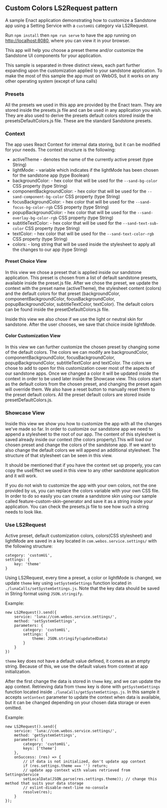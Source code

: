## Custom Colors LS2Request pattern

A sample Enact application demonstrating how to customize a Sandstone app using a Setting Service with a `customUi` category via LS2Request.

Run `npm install` then `npm run serve` to have the app running on [http://localhost:8080](http://localhost:8080), where you can view it in your browser.

This app will help you choose a preset theme and/or customize the Sandstone UI components for your application. 

This sample is separated in three distinct views, each part further expanding upon the customization applied to your 
sandstone application. To make the most of this sample the app must on WebOS, but it works on any other operating system (except of luna calls)

### Presets

All the presets we used in this app are provided by the Enact team. They are stored inside the presets.js file and can
be used in any application you wish. They are also used to derive the presets default colors stored inside the 
presetsDefaultColors.js file. These are the standard Sandstone presets.

### Context

The app uses React Context for internal data storing, but it can be modified for your needs.
The context structure is the following:

* activeTheme - denotes the name of the currently active preset (type String)
* lightMode: - variable which indicates if the lightMode has been chosen for the sandstone app (type Boolean)
* backgroundColor: - hex color that will be used for the `--sand-bg-color` CSS property (type String)
* componentBackgroundColor: - hex color that will be used for the `--sand-component-bg-color` CSS property (type String)
* focusBackgroundColor: - hex color that will be used for the `--sand-focus-bg-color-rgb` CSS property (type String)
* popupBackgroundColor: - hex color that will be used for the `--sand-overlay-bg-color-rgb` CSS property (type String)
* subtitleTextColor: - hex color that will be used for the `--sand-text-sub-color` CSS property (type String)
* textColor: - hex color that will be used for the `--sand-text-color-rgb` CSS property (type String)
* colors: - long string that will be used inside the stylesheet to apply all the changes to our app (type String)
  
#### Preset Choice View

In this view we chose a preset that is applied inside our sandstone application. This preset is chosen from a list of default
sandstone presets, available inside the preset.js file. After we chose the preset, we update the context with the preset name (activeTheme),
the stylesheet content (colors) and the default colors for that preset (backgroundColor, componentBackgroundColor, focusBackgroundColor,
popupBackgroundColor, subtitleTextColor, textColor). The default colors can be found inside the presetDefaultColors.js file.

Inside this view we also chose if we use the light or neutral skin for sandstone. After the user chooses, we save that choice
inside lightMode.

#### Color Customization View

In this view we can further customize the chosen preset by changing some of the default colors. The colors we can modify are backgroundColor, 
componentBackgroundColor, focusBackgroundColor, popupBackgroundColor, subtitleTextColor and textColor. The colors we chose to add
to open for this customization cover most of the aspects of our sandstone apps. Once we changed a color it will be updated inside
the context in order to be used later inside the Showcase view. This colors start as the default colors from the chosen preset,
and changing the preset again will override them. We also have a reset button to manually reset them to the preset default colors.
All the preset default colors are stored inside presetDefaultColors.js.

### Showcase View

Inside this view we show you how to customize the app with all the changes we've made so far.
In order to customize our sandstone app we need to append a stylesheet to the root of our app. The content of this 
stylesheet is saved already inside our context (the colors property).This will load our chosen preset and change the 
colors of the sandstone app. If we want to also change the default colors we will append an additional stylesheet. The 
structure of that stylesheet can be seen in this view.

It should be mentioned that if you have the context set up properly, you can copy the useEffect we used in this view to
any other sandstone application and it will work. 

If you do not wish to customize the app with your own colors, not the one provided by us, you can replace the colors
variable with your own CSS file. In order to do so easily you can create a sandstone skin using our sample called 
feature-custom-skin-generator and save it as a string inside your application. You can check the presets.js file to see
how such a string needs to look like.

### Use LS2Request

Active preset, default customization colors, colors(CSS stylesheet) and lightMode are saved in a key located in `com.webos.service.settings/` 
with the following structure:
```
category: 'customUi',
settings: {
    key: 'theme'
}
```

Using LS2Request, every time a preset, a color or lightMode is changed, we update `theme` key using `setSystemSettings` function located in 
`./lunaCalls/setSystemSettings.js`. Note that the key data should be saved in String format using `JSON.stringify`.

Example:
```
new LS2Request().send({
	service: 'luna://com.webos.service.settings/',
	method: 'setSystemSettings',
	parameters: {
		category: 'customUi',
		settings: {
			theme: JSON.stringify(updatedData)
		}
	}
})
```

`theme` key does not have a default value defined, it comes as an empty string. Because of this, we use the default values from context
at app initialization.

After the first change the data is stored in `theme` key, and we can update the app context. Retrieving data from `theme` key is done with `getSystemSettings`
function located inside `./lunaCalls/getSystemSettings.js`. In this sample it accepts `setContext` parameter to update the
context when data is available, but it can be changed depending on your chosen data storage or even omitted.

Example:
```
new LS2Request().send({
	service: 'luna://com.webos.service.settings/',
	method: 'getSystemSettings',
	parameters: {
		category: 'customUi',
		keys: ['theme']
	},
	onSuccess: (res) => {
		// if data is not initialized, don't update app context
		if (res.settings.theme === '') return;
		// update app context with values retrieved from SettingsService
		setLocalData(JSON.parse(res.settings.theme)); // change this method that suits your data storage
		// eslint-disable-next-line no-console
		resolve(res);
	}
});
```
